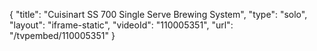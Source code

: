 {
    "title": "Cuisinart SS 700 Single Serve Brewing System",
    "type": "solo",
    "layout": "iframe-static",
    "videoId": "110005351",
    "url": "\/tvpembed\/110005351"
}